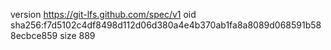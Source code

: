 version https://git-lfs.github.com/spec/v1
oid sha256:f7d5102c4df8498d112d06d380a4e4b370ab1fa8a8089d068591b588ecbce859
size 889
